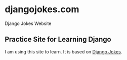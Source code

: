 
# djangojokes.com
Django Jokes Website
## Practice Site for Learning Django
I am using this site to learn. It is based on
[Django Jokes](https://www.djangojokes.com).

